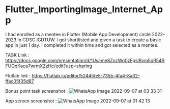 # Flutter_ImportingImage_Internet_App

I had enrolled as a mentee in Flutter (Mobile App Development) circle 2022-2023 in GDSC IGDTUW. I got shortlisted and given a task to create a basic app in just 1 day. I completed it within time and got selected as a mentee.

TASK Link : https://docs.google.com/presentation/d/1Usame8ZozWq0zFpslRvm5oR54RFUQqKaca7wrmXZzHc/edit?usp=sharing

Flutlab link : https://flutlab.io/editor/52445fe5-735b-4fa4-8a32-ffac05f35d87

Bonus point task screenshot :
![WhatsApp Image 2022-09-07 at 03 33 31](https://user-images.githubusercontent.com/53565103/193074902-29073cd4-fa68-4c39-96c5-02cb5808cd54.jpeg)

App screen screenshot :
![WhatsApp Image 2022-09-07 at 01 42 13](https://user-images.githubusercontent.com/53565103/193075032-d5a82142-9967-447a-bcc6-cb801dc92b0b.jpeg)
